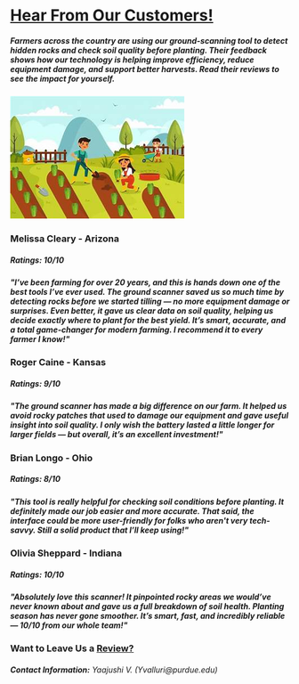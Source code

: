 <!DOCTYPE html>
<html>
  <head>
    <meta charset = "utf-8">
    <meta name = "viewport" content="width=device-wdth, initial-scale=1">
    <h1><b><u>Hear From Our Customers!</u></b></h1>
  </n>
    <h5><b>Farmers across the country are using our ground-scanning tool to detect hidden rocks and check soil quality before planting. Their feedback shows how our technology is helping improve efficiency, reduce equipment damage, and support better harvests. Read their reviews to see the impact for yourself.</b></h5>
    <img src="farm.jpg">

  </head>
  <body>
    <h3>Melissa Cleary - Arizona</h3>
    <h5><b>Ratings:</b> 10/10</h5>
    <h5><i>"I’ve been farming for over 20 years, and this is hands down one of the best tools I’ve ever used. The ground scanner saved us so much time by detecting rocks before we started tilling — no more equipment damage or surprises. Even better, it gave us clear data on soil quality, helping us decide exactly where to plant for the best yield. It’s smart, accurate, and a total game-changer for modern farming. I recommend it to every farmer I know!"</i></h5>
  </n>
    <h3> Roger Caine - Kansas </h3>
    <h5><b>Ratings:</b> 9/10</h5>
    <h5><i>"The ground scanner has made a big difference on our farm. It helped us avoid rocky patches that used to damage our equipment and gave useful insight into soil quality. I only wish the battery lasted a little longer for larger fields — but overall, it’s an excellent investment!"</i></h5>
  </n>
    <h3> Brian Longo - Ohio </h3>
    <h5><b>Ratings:</b> 8/10</h5>
    <h5><i>"This tool is really helpful for checking soil conditions before planting. It definitely made our job easier and more accurate. That said, the interface could be more user-friendly for folks who aren't very tech-savvy. Still a solid product that I’ll keep using!"</i></h5>
  </n>
    <h3> Olivia Sheppard - Indiana </h3>
    <h5><b>Ratings:</b> 10/10</h5>
    <h5><i>"Absolutely love this scanner! It pinpointed rocky areas we would’ve never known about and gave us a full breakdown of soil health. Planting season has never gone smoother. It’s smart, fast, and incredibly reliable — 10/10 from our whole team!"</i></h5>
  </n>
  </n>
  </n>
    <h3><b> Want to Leave Us a <a href= "https://docs.google.com/forms/d/e/1FAIpQLSd9vcvoZHTRcNeI5cn3JSEAfUuJ6xDLpRadb058LN2RvubzHg/viewform?usp=preview" target = "_blank">Review?</a></b></h3>
  </n>
  </n>
  </n>
  </n>
    <h6><b> Contact Information:</b> Yaajushi V. (Yvalluri@purdue.edu)</h6>
  </body>
</html>
